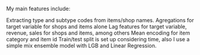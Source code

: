 My main features include:

Extracting type and subtype codes from items/shop names.
Agregations for target variable for shops and items alone
Lag features for target variable, revenue, sales for shops and items, among others
Mean encoding for item category and item id
Train/test split is set up considering time, also I use a simple mix ensemble model with LGB and Linear Regression.
